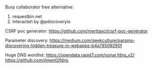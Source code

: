 Burp collaborator free alternative:
1. requestbin.net
2. Interactsh by @pdiscoveryio

CSRF poc generator:
https://github.com/merttasci/csrf-poc-generator

Parameter discovery:
https://medium.com/geekculture/params-discovering-hidden-treasure-in-webapps-b4a78509290f

Huge DNS wordlist:
https://opendata.rapid7.com/sonar.fdns_v2/
https://github.com/jimen0/fdns
